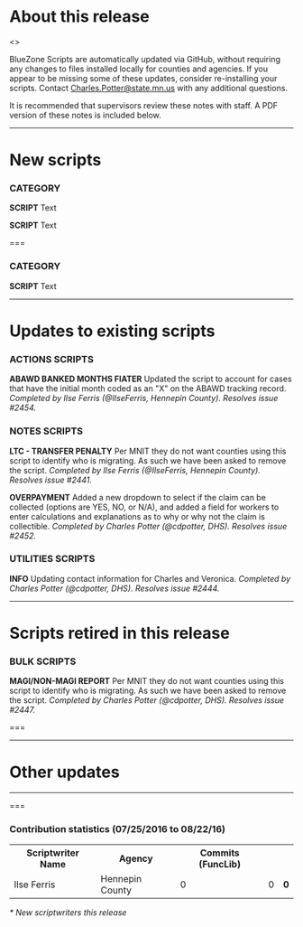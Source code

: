 About this release
===
<<INFO ABOUT THE RELEASE WILL GO HERE>>

BlueZone Scripts are automatically updated via GitHub, without requiring any changes to files installed locally for counties and agencies. If you appear to be missing some of these updates, consider re-installing your scripts. Contact Charles.Potter@state.mn.us with any additional questions.

It is recommended that supervisors review these notes with staff. A PDF version of these notes is included below.

--------------------------------------------------------------------------------------------------------------------------------------------------------------------
New scripts
===
### CATEGORY
**SCRIPT**
Text

**SCRIPT**
Text

===
### CATEGORY
**SCRIPT**
Text

--------------------------------------------------------------------------------------------------------------------------------------------------------------------
Updates to existing scripts
===
### ACTIONS SCRIPTS
**ABAWD BANKED MONTHS FIATER**
Updated the script to account for cases that have the initial month coded as an "X" on the ABAWD tracking record. *Completed by Ilse Ferris (@IlseFerris, Hennepin County). Resolves issue #2454.*

### NOTES SCRIPTS
**LTC - TRANSFER PENALTY**
Per MNIT they do not want counties using this script to identify who is migrating. As such we have been asked to remove the script. *Completed by Ilse Ferris (@IlseFerris, Hennepin County). Resolves issue #2441.*

**OVERPAYMENT**
Added a new dropdown to select if the claim can be collected (options are YES, NO, or N/A), and added a field for workers to enter calculations and explanations as to why or why not the claim is collectible. *Completed by Charles Potter (@cdpotter, DHS). Resolves issue #2452.*

### UTILITIES SCRIPTS
**INFO**
Updating contact information for Charles and Veronica. *Completed by Charles Potter (@cdpotter, DHS). Resolves issue #2444.*

--------------------------------------------------------------------------------------------------------------------------------------------------------------------
Scripts retired in this release
===
### BULK SCRIPTS
**MAGI/NON-MAGI REPORT**
Per MNIT they do not want counties using this script to identify who is migrating. As such we have been asked to remove the script. *Completed by Charles Potter (@cdpotter, DHS). Resolves issue #2447.*

===

--------------------------------------------------------------------------------------------------------------------------------------------------------------------
Other updates
===

--------------------------------------------------------------------------------------------------------------------------------------------------------------------
===
### Contribution statistics (07/25/2016 to 08/22/16)

<table>
    <tr>
        <th>Scriptwriter Name</th>
        <th>Agency</th>
        <th>Commits (FuncLib)</th>
    </tr>
    <tr>
        <td>Ilse Ferris</td>
        <td>Hennepin County</td>
        <td>0</td>
        <td>0</td>
        <td><b>0</b></td>
    </tr>
</table>

<i>* New scriptwriters this release</i>
